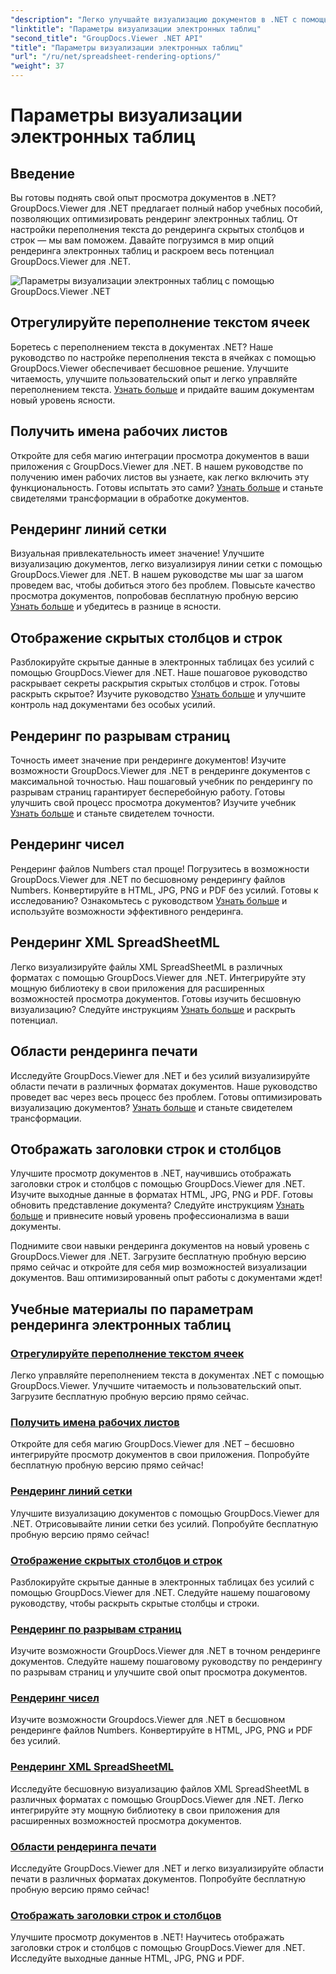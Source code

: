 ```yaml
---
"description": "Легко улучшайте визуализацию документов в .NET с помощью учебных пособий GroupDocs.Viewer. Узнайте, как настроить переполнение текста, отрисовывать линии сетки и многое другое."
"linktitle": "Параметры визуализации электронных таблиц"
"second_title": "GroupDocs.Viewer .NET API"
"title": "Параметры визуализации электронных таблиц"
"url": "/ru/net/spreadsheet-rendering-options/"
"weight": 37
---
```


# Параметры визуализации электронных таблиц

## Введение

Вы готовы поднять свой опыт просмотра документов в .NET? GroupDocs.Viewer для .NET предлагает полный набор учебных пособий, позволяющих оптимизировать рендеринг электронных таблиц. От настройки переполнения текста до рендеринга скрытых столбцов и строк — мы вам поможем. Давайте погрузимся в мир опций рендеринга электронных таблиц и раскроем весь потенциал GroupDocs.Viewer для .NET.

![Параметры визуализации электронных таблиц с помощью GroupDocs.Viewer .NET](/viewer/spreadsheet-rendering-options/image.png)

## Отрегулируйте переполнение текстом ячеек

Боретесь с переполнением текста в документах .NET? Наше руководство по настройке переполнения текста в ячейках с помощью GroupDocs.Viewer обеспечивает бесшовное решение. Улучшите читаемость, улучшите пользовательский опыт и легко управляйте переполнением текста. [Узнать больше](./adjust-text-overflow-cells/) и придайте вашим документам новый уровень ясности.

## Получить имена рабочих листов

Откройте для себя магию интеграции просмотра документов в ваши приложения с GroupDocs.Viewer для .NET. В нашем руководстве по получению имен рабочих листов вы узнаете, как легко включить эту функциональность. Готовы испытать это сами? [Узнать больше](./get-worksheets-names/) и станьте свидетелями трансформации в обработке документов.

## Рендеринг линий сетки

Визуальная привлекательность имеет значение! Улучшите визуализацию документов, легко визуализируя линии сетки с помощью GroupDocs.Viewer для .NET. В нашем руководстве мы шаг за шагом проведем вас, чтобы добиться этого без проблем. Повысьте качество просмотра документов, попробовав бесплатную пробную версию [Узнать больше](./render-grid-lines/) и убедитесь в разнице в ясности.

## Отображение скрытых столбцов и строк

Разблокируйте скрытые данные в электронных таблицах без усилий с помощью GroupDocs.Viewer для .NET. Наше пошаговое руководство раскрывает секреты раскрытия скрытых столбцов и строк. Готовы раскрыть скрытое? Изучите руководство [Узнать больше](./render-hidden-columns-rows/) и улучшите контроль над документами без особых усилий.

## Рендеринг по разрывам страниц

Точность имеет значение при рендеринге документов! Изучите возможности GroupDocs.Viewer для .NET в рендеринге документов с максимальной точностью. Наш пошаговый учебник по рендерингу по разрывам страниц гарантирует бесперебойную работу. Готовы улучшить свой процесс просмотра документов? Изучите учебник [Узнать больше](./rendering-by-page-breaks/) и станьте свидетелем точности.

## Рендеринг чисел

Рендеринг файлов Numbers стал проще! Погрузитесь в возможности GroupDocs.Viewer для .NET по бесшовному рендерингу файлов Numbers. Конвертируйте в HTML, JPG, PNG и PDF без усилий. Готовы к исследованию? Ознакомьтесь с руководством [Узнать больше](./rendering-numbers/) и используйте возможности эффективного рендеринга.

## Рендеринг XML SpreadSheetML

Легко визуализируйте файлы XML SpreadSheetML в различных форматах с помощью GroupDocs.Viewer для .NET. Интегрируйте эту мощную библиотеку в свои приложения для расширенных возможностей просмотра документов. Готовы изучить бесшовную визуализацию? Следуйте инструкциям [Узнать больше](./rendering-xml-spreadsheetml/) и раскрыть потенциал.

## Области рендеринга печати

Исследуйте GroupDocs.Viewer для .NET и без усилий визуализируйте области печати в различных форматах документов. Наше руководство проведет вас через весь процесс без проблем. Готовы оптимизировать визуализацию документов? [Узнать больше](./render-print-areas/) и станьте свидетелем трансформации.

## Отображать заголовки строк и столбцов

Улучшите просмотр документов в .NET, научившись отображать заголовки строк и столбцов с помощью GroupDocs.Viewer для .NET. Изучите выходные данные в форматах HTML, JPG, PNG и PDF. Готовы обновить представление документа? Следуйте инструкциям [Узнать больше](./render-row-column-headings/) и привнесите новый уровень профессионализма в ваши документы.

Поднимите свои навыки рендеринга документов на новый уровень с GroupDocs.Viewer для .NET. Загрузите бесплатную пробную версию прямо сейчас и откройте для себя мир возможностей визуализации документов. Ваш оптимизированный опыт работы с документами ждет!
## Учебные материалы по параметрам рендеринга электронных таблиц
### [Отрегулируйте переполнение текстом ячеек](./adjust-text-overflow-cells/)
Легко управляйте переполнением текста в документах .NET с помощью GroupDocs.Viewer. Улучшите читаемость и пользовательский опыт. Загрузите бесплатную пробную версию прямо сейчас.
### [Получить имена рабочих листов](./get-worksheets-names/)
Откройте для себя магию GroupDocs.Viewer для .NET – бесшовно интегрируйте просмотр документов в свои приложения. Попробуйте бесплатную пробную версию прямо сейчас!
### [Рендеринг линий сетки](./render-grid-lines/)
Улучшите визуализацию документов с помощью GroupDocs.Viewer для .NET. Отрисовывайте линии сетки без усилий. Попробуйте бесплатную пробную версию прямо сейчас!
### [Отображение скрытых столбцов и строк](./render-hidden-columns-rows/)
Разблокируйте скрытые данные в электронных таблицах без усилий с помощью GroupDocs.Viewer для .NET. Следуйте нашему пошаговому руководству, чтобы раскрыть скрытые столбцы и строки.
### [Рендеринг по разрывам страниц](./rendering-by-page-breaks/)
Изучите возможности GroupDocs.Viewer для .NET в точном рендеринге документов. Следуйте нашему пошаговому руководству по рендерингу по разрывам страниц и улучшите свой опыт просмотра документов.
### [Рендеринг чисел](./rendering-numbers/)
Изучите возможности Groupdocs.Viewer для .NET в бесшовном рендеринге файлов Numbers. Конвертируйте в HTML, JPG, PNG и PDF без усилий.
### [Рендеринг XML SpreadSheetML](./rendering-xml-spreadsheetml/)
Исследуйте бесшовную визуализацию файлов XML SpreadSheetML в различных форматах с помощью GroupDocs.Viewer для .NET. Легко интегрируйте эту мощную библиотеку в свои приложения для расширенных возможностей просмотра документов.
### [Области рендеринга печати](./render-print-areas/)
Исследуйте GroupDocs.Viewer для .NET и легко визуализируйте области печати в различных форматах документов. Попробуйте бесплатную пробную версию прямо сейчас!
### [Отображать заголовки строк и столбцов](./render-row-column-headings/)
Улучшите просмотр документов в .NET! Научитесь отображать заголовки строк и столбцов с помощью GroupDocs.Viewer для .NET. Исследуйте выходные данные HTML, JPG, PNG и PDF.
